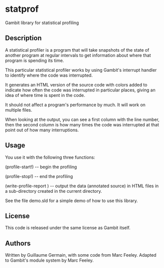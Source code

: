 # statprof

Gambit library for statistical profiling

## Description

A statistical profiler is a program that will take snapshots of the state of another program at regular intervals to get information about where that program is spending its time.

This particular statistical profiler works by using Gambit's interrupt handler to identify where the code was interrupted.

It generates an HTML version of the source code with colors added to indicate how often the code was interrupted in particular places, giving an idea of where time is spent in the code.

It should not affect a program's performance by much.  It will work on multiple files.

When looking at the output, you can see a first column with the line number, then the second column is how many times the code was interrupted at that point out of how many interruptions.


## Usage

You use it with the following three functions:

(profile-start!)
  -- begin the profiling

(profile-stop!)
  -- end the profiling

(write-profile-report <profile-dir>)
  -- output the data (annotated source) in HTML files in a
     <profile-dir> sub-directory created in the current directory.


See the file demo.sld for a simple demo of how to use this library.

## License

This code is released under the same license as Gambit itself.

## Authors

Written by Guillaume Germain, with some code from Marc Feeley.
Adapted to Gambit's module system by Marc Feeley.
